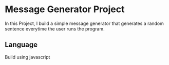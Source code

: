 # Message Generator Project
In this Project, I build a simple message generator that generates a random sentence everytime the user 
runs the program.

## Language
Build using javascript